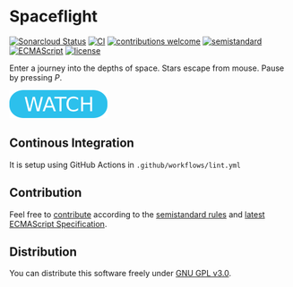 # Spaceflight

[![Sonarcloud Status](https://sonarcloud.io/api/project_badges/measure?project=berkerol_spaceflight&metric=alert_status)](https://sonarcloud.io/dashboard?id=berkerol_spaceflight)
[![CI](https://github.com/berkerol/spaceflight/actions/workflows/lint.yml/badge.svg?branch=master)](https://github.com/berkerol/spaceflight/actions/workflows/lint.yml)
[![contributions welcome](https://img.shields.io/badge/contributions-welcome-brightgreen.svg)](https://github.com/berkerol/spaceflight/issues)
[![semistandard](https://img.shields.io/badge/code%20style-semistandard-brightgreen.svg)](https://github.com/Flet/semistandard)
[![ECMAScript](https://img.shields.io/badge/ECMAScript-latest-brightgreen.svg)](https://www.ecma-international.org/ecma-262)
[![license](https://img.shields.io/badge/license-GNU%20GPL%20v3.0-blue.svg)](https://github.com/berkerol/spaceflight/blob/master/LICENSE)

Enter a journey into the depths of space. Stars escape from mouse. Pause by pressing _P_.

[![button](watch.png)](https://berkerol.github.io/spaceflight/spaceflight.html)

## Continous Integration

It is setup using GitHub Actions in `.github/workflows/lint.yml`

## Contribution

Feel free to [contribute](https://github.com/berkerol/spaceflight/issues) according to the [semistandard rules](https://github.com/Flet/semistandard) and [latest ECMAScript Specification](https://www.ecma-international.org/ecma-262).

## Distribution

You can distribute this software freely under [GNU GPL v3.0](https://github.com/berkerol/spaceflight/blob/master/LICENSE).

